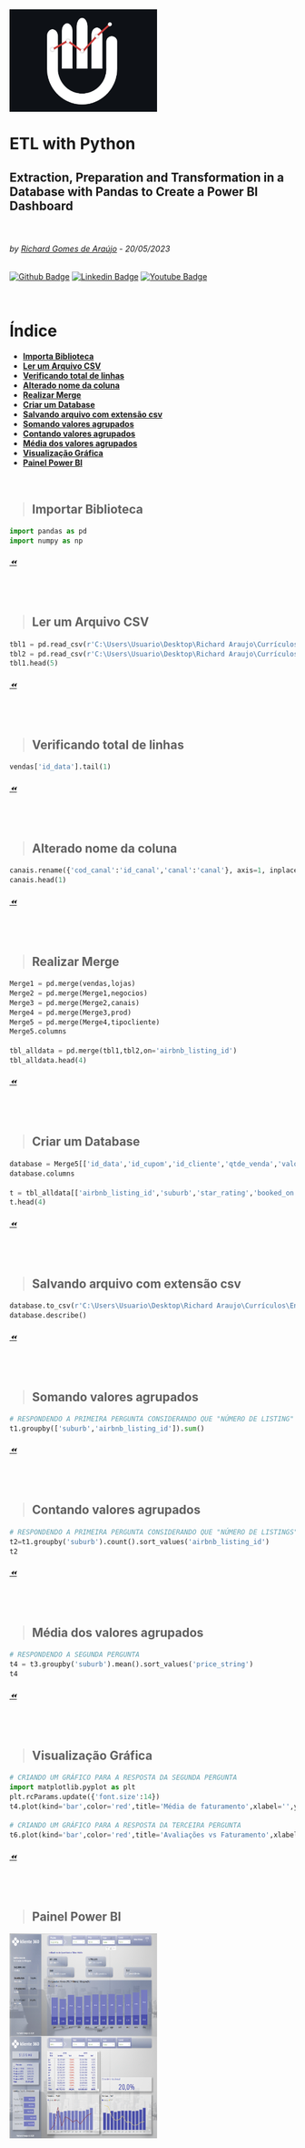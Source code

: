  <img src="HOD.png" align="Center" alt="Hands On Data" style="height: 180px; width:260px;"/>


# ETL with Python 
## Extraction, Preparation and Transformation in a Database with Pandas to Create a Power BI Dashboard
<p>  <br>
  </p>

###### by [Richard Gomes de Araújo](https://github.com/RichardGomesDeAraujo) - 20/05/2023
[![Github Badge](https://img.shields.io/badge/-Github-000?style=flat-square&logo=Github&logoColor=white&link=https://github.com/RichardGomesDeAraujo)](https://github.com/RichardGomesDeAraujo)
[![Linkedin Badge](https://img.shields.io/badge/-LinkedIn-blue?style=flat-square&logo=Linkedin&logoColor=white&link=https://www.linkedin.com/in/richardaraujoanalistadedados/)](https://www.linkedin.com/in/richardaraujoanalistadedados/)
[![Youtube Badge](https://img.shields.io/badge/-YouTube-ff0000?style=flat-square&labelColor=ff0000&logo=youtube&logoColor=white&link=https://www.youtube.com/channel/UCc_jlqHut_GkXc8ahgQHOOw)](https://www.youtube.com/channel/UCc_jlqHut_GkXc8ahgQHOOw)
<p>  <br>
  </p>
  
# Índice
- [**Importa Biblioteca**](README.md#Importar-Biblioteca)
- [**Ler um Arquivo CSV**](README.md#Ler-um-Arquivo-CSV)
- [**Verificando total de linhas**](README.md#Verificando-total-de-linhas)
- [**Alterado nome da coluna**](README.md#Alterado-nome-da-coluna)
- [**Realizar Merge**](README.md#Realizar-Merge)
- [**Criar um Database**](README.md#Criar-um-Database)
- [**Salvando arquivo com extensão csv**](README.md#Salvando-arquivo-com-extensão-csv)
- [**Somando valores agrupados**](README.md#Somando-valores-agrupados)
- [**Contando valores agrupados**](README.md#Contando-valores-agrupados)
- [**Média dos valores agrupados**](README.md#Média-dos-valores-agrupados)
- [**Visualização Gráfica**](README.md#Visualização-Gráfica)
- [**Painel Power BI**](README.md#Painel-Power-BI)


<p>  <br>
  </p>
  
>## Importar Biblioteca
```PYTHON
import pandas as pd
import numpy as np
```
###### [⏪](README.md#Índice)
<p>  <br>
  </p>

>## Ler um Arquivo CSV
```PYTHON
tbl1 = pd.read_csv(r'C:\Users\Usuario\Desktop\Richard Araujo\Currículos\Entrevistas\Testes\Seazone\desafio_details.csv')
tbl2 = pd.read_csv(r'C:\Users\Usuario\Desktop\Richard Araujo\Currículos\Entrevistas\Testes\Seazone\desafio_priceav.csv')
tbl1.head(5)
```
###### [⏪](README.md#Índice)
<p>  <br>
  </p>
  
>## Verificando total de linhas
```PYTHON
vendas['id_data'].tail(1)
```
###### [⏪](README.md#Índice)
<p>  <br>
  </p>

>## Alterado nome da coluna
```PYTHON
canais.rename({'cod_canal':'id_canal','canal':'canal'}, axis=1, inplace = True)
canais.head(1)
```
###### [⏪](README.md#Índice)
<p>  <br>
  </p>

>## Realizar Merge
```PYTHON
Merge1 = pd.merge(vendas,lojas)
Merge2 = pd.merge(Merge1,negocios)
Merge3 = pd.merge(Merge2,canais)
Merge4 = pd.merge(Merge3,prod)
Merge5 = pd.merge(Merge4,tipocliente)
Merge5.columns

tbl_alldata = pd.merge(tbl1,tbl2,on='airbnb_listing_id')
tbl_alldata.head(4)
```
###### [⏪](README.md#Índice)
<p>  <br>
  </p>

>## Criar um Database
```PYTHON
database = Merge5[['id_data','id_cupom','id_cliente','qtde_venda','valor_venda','valor_imposto','valor_custo','cod_loja','ano_abertura','regional','distrito','cidade','uf','unidade_negocio','canal','fornecedor','produto_nome','categoria','sub_categoria','tipo_cliente']]
database.columns

t = tbl_alldata[['airbnb_listing_id','suburb','star_rating','booked_on','date','price_string','occupied']]
t.head(4)
```
###### [⏪](README.md#Índice)
<p>  <br>
  </p>

>## Salvando arquivo com extensão csv
```PYTHON
database.to_csv(r'C:\Users\Usuario\Desktop\Richard Araujo\Currículos\Entrevistas\Testes\Kliente 360\Arquivos\database.csv',sep=';')
database.describe()
```
###### [⏪](README.md#Índice)
<p>  <br>
  </p>

>## Somando valores agrupados
```PYTHON
# RESPONDENDO A PRIMEIRA PERGUNTA CONSIDERANDO QUE "NÚMERO DE LISTING" É O NÚMERO DO ANÚNCIO E NÃO A QUANTIDADE DE ANÚNCIO.
t1.groupby(['suburb','airbnb_listing_id']).sum()
```
###### [⏪](README.md#Índice)
<p>  <br>
  </p>

>## Contando valores agrupados
```PYTHON
# RESPONDENDO A PRIMEIRA PERGUNTA CONSIDERANDO QUE "NÚMERO DE LISTINGS" É A QUANTIDADE DE ANÚNCIOS POR BAIRRO
t2=t1.groupby('suburb').count().sort_values('airbnb_listing_id')
t2
```
###### [⏪](README.md#Índice)
<p>  <br>
  </p>

>## Média dos valores agrupados
```PYTHON
# RESPONDENDO A SEGUNDA PERGUNTA
t4 = t3.groupby('suburb').mean().sort_values('price_string')
t4
```
###### [⏪](README.md#Índice)
<p>  <br>
  </p>

>## Visualização Gráfica
```PYTHON
# CRIANDO UM GRÁFICO PARA A RESPOSTA DA SEGUNDA PERGUNTA
import matplotlib.pyplot as plt
plt.rcParams.update({'font.size':14})
t4.plot(kind='bar',color='red',title='Média de faturamento',xlabel='',ylabel='Vlr Médio')

# CRIANDO UM GRÁFICO PARA A RESPOSTA DA TERCEIRA PERGUNTA
t6.plot(kind='bar',color='red',title='Avaliações vs Faturamento',xlabel='',ylabel='Faturamento')
```
###### [⏪](README.md#Índice)
<p>  <br>
  </p>

>## Painel Power BI
 <img src="Kliente360_1.png" align="Center" alt="Hands On Data" style="height: 180px; width:260px;"/>
 <img src="Kliente360_2.png" align="Center" alt="Hands On Data" style="height: 180px; width:260px;"/>
